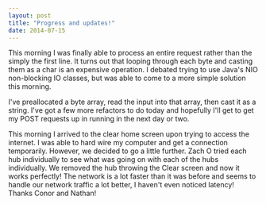 ```yaml
---
layout: post
title: "Progress and updates!"
date: 2014-07-15
---
```


This morning I was finally able to process an entire request rather than the simply the first line. It turns out that looping through each byte and casting them as a char is an expensive operation. I debated trying to use Java's NIO non-blocking IO classes, but was able to come to a more simple solution this morning. 

I've preallocated a byte array, read the input into that array, then cast it as a string. I've got a few more refactors to do today and hopefully I'll get to get my POST requests up in running in the next day or two. 

This morning I arrived to the clear home screen upon trying to access the internet. I was able to hard wire my computer and get a connection temporarily. However, we decided to go a little further. Zach O tried each hub individually to see what was going on with each of the hubs individually. We removed the hub throwing the Clear screen and now it works perfectly! The network is a lot faster than it was before and seems to handle our network traffic a lot better, I haven't even noticed latency! Thanks Conor and Nathan! 